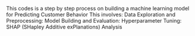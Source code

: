 This codes is a step by step process on building a machine learning model for Predicting Customer Behavior
This involves: 
Data Exploration and Preprocessing:
Model Building and Evaluation:
Hyperparameter Tuning:
SHAP (SHapley Additive exPlanations) Analysis
